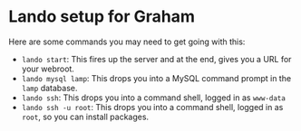 # Lando setup for Graham

Here are some commands you may need to get going with this:

 - `lando start`: This fires up the server and at the end, gives you a URL for your webroot.
 - `lando mysql lamp`: This drops you into a MySQL command prompt in the `lamp` database.
 - `lando ssh`: This drops you into a command shell, logged in as `www-data`
 - `lando ssh -u root`: This drops you into a command shell, logged in as `root`, so you can install packages.
